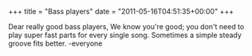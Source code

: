 +++
title = "Bass players"
date = "2011-05-16T04:51:35+00:00"
+++

Dear really good bass players, We know you're good; you don't need to play super fast parts for every single song.  Sometimes a simple steady groove fits better.  -everyone
			